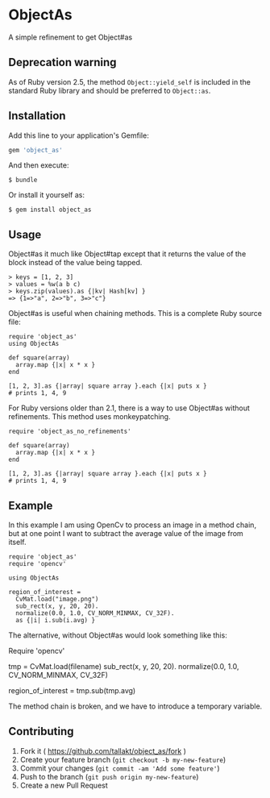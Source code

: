 # ObjectAs

A simple refinement to get Object#as

## Deprecation warning

As of Ruby version 2.5, the method `Object::yield_self` is included in the standard Ruby library and should be preferred to `Object::as`.

## Installation

Add this line to your application's Gemfile:

```ruby
gem 'object_as'
```

And then execute:

    $ bundle

Or install it yourself as:

    $ gem install object_as

## Usage

Object#as it much like Object#tap except that it returns the value of the block
instead of the value being tapped.

    > keys = [1, 2, 3]
    > values = %w(a b c)
    > keys.zip(values).as {|kv| Hash[kv] }
    => {1=>"a", 2=>"b", 3=>"c"}

Object#as is useful when chaining methods. This is a complete Ruby source file:
 
    require 'object_as'
    using ObjectAs

    def square(array)
      array.map {|x| x * x }
    end

    [1, 2, 3].as {|array| square array }.each {|x| puts x }
    # prints 1, 4, 9

For Ruby versions older than 2.1, there is a way to use Object#as without 
refinements. This method uses monkeypatching.

    require 'object_as_no_refinements'

    def square(array)
      array.map {|x| x * x }
    end

    [1, 2, 3].as {|array| square array }.each {|x| puts x }
    # prints 1, 4, 9

## Example

In this example I am using OpenCv to process an image in a method chain, but at 
one point I want to subtract the average value of the image from itself.


    require 'object_as'
    require 'opencv'

    using ObjectAs

    region_of_interest = 
      CvMat.load("image.png")
      sub_rect(x, y, 20, 20).
      normalize(0.0, 1.0, CV_NORM_MINMAX, CV_32F).
      as {|i| i.sub(i.avg) }

The alternative, without Object#as would look something like this:

Require 'opencv'

tmp = 
  CvMat.load(filename)
  sub_rect(x, y, 20, 20).
  normalize(0.0, 1.0, CV_NORM_MINMAX, CV_32F)

region_of_interest = tmp.sub(tmp.avg)

The method chain is broken, and we have to introduce a temporary variable.

## Contributing

1. Fork it ( https://github.com/tallakt/object_as/fork )
2. Create your feature branch (`git checkout -b my-new-feature`)
3. Commit your changes (`git commit -am 'Add some feature'`)
4. Push to the branch (`git push origin my-new-feature`)
5. Create a new Pull Request

